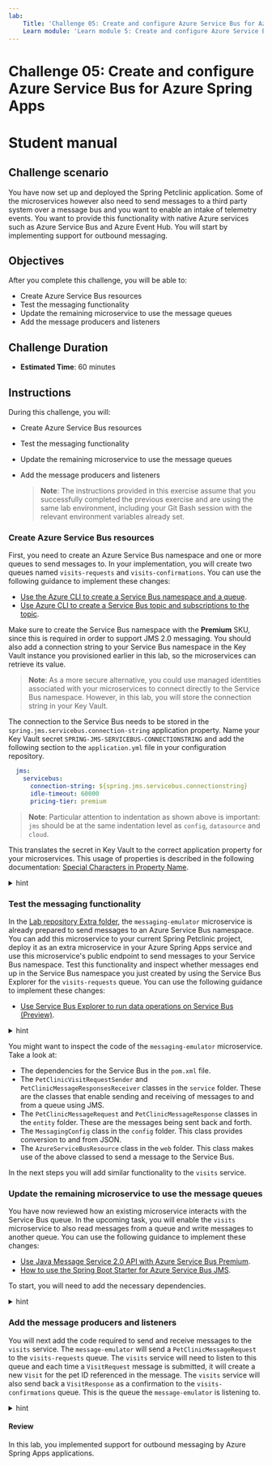 ```yaml
---
lab:
    Title: 'Challenge 05: Create and configure Azure Service Bus for Azure Spring Apps'
    Learn module: 'Learn module 5: Create and configure Azure Service Bus for Azure Spring Apps'
---
```


# Challenge 05: Create and configure Azure Service Bus for Azure Spring Apps

# Student manual

## Challenge scenario

You have now set up and deployed the Spring Petclinic application. Some of the microservices however also need to send messages to a third party system over a message bus and you want to enable an intake of telemetry events. You want to provide this functionality with native Azure services such as Azure Service Bus and Azure Event Hub. You will start by implementing support for outbound messaging.

## Objectives

After you complete this challenge, you will be able to:

- Create Azure Service Bus resources
- Test the messaging functionality
- Update the remaining microservice to use the message queues
- Add the message producers and listeners

## Challenge Duration

- **Estimated Time**: 60 minutes

## Instructions

During this challenge, you will:

- Create Azure Service Bus resources
- Test the messaging functionality
- Update the remaining microservice to use the message queues
- Add the message producers and listeners

   > **Note**: The instructions provided in this exercise assume that you successfully completed the previous exercise and are using the same lab environment, including your Git Bash session with the relevant environment variables already set.

### Create Azure Service Bus resources

First, you need to create an Azure Service Bus namespace and one or more queues to send messages to. In your implementation, you will create two queues named `visits-requests` and `visits-confirmations`. You can use the following guidance to implement these changes:

- [Use the Azure CLI to create a Service Bus namespace and a queue](https://docs.microsoft.com/azure/service-bus-messaging/service-bus-quickstart-cli).
- [Use Azure CLI to create a Service Bus topic and subscriptions to the topic](https://docs.microsoft.com/azure/service-bus-messaging/service-bus-tutorial-topics-subscriptions-cli).

Make sure to create the Service Bus namespace with the **Premium** SKU, since this is required in order to support JMS 2.0 messaging. You should also add a connection string to your Service Bus namespace in the Key Vault instance you provisioned earlier in this lab, so the microservices can retrieve its value.

   > **Note**: As a more secure alternative, you could use managed identities associated with your microservices to connect directly to the Service Bus namespace. However, in this lab, you will store the connection string in your Key Vault.

The connection to the Service Bus needs to be stored in the `spring.jms.servicebus.connection-string` application property. Name your Key Vault secret `SPRING-JMS-SERVICEBUS-CONNECTIONSTRING` and add the following section to the `application.yml` file in your configuration repository.

   ```yaml
     jms:
       servicebus:
         connection-string: ${spring.jms.servicebus.connectionstring}
         idle-timeout: 60000
         pricing-tier: premium
   ```

> **Note**: Particular attention to indentation as shown above is important: `jms` should be at the same indentation level as `config`, `datasource` and `cloud`.

This translates the secret in Key Vault to the correct application property for your microservices. This usage of properties is described in the following documentation: [Special Characters in Property Name](https://microsoft.github.io/spring-cloud-azure/current/reference/html/index.html#special-characters-in-property-name).

<details>
<summary>hint</summary>
<br/>

1. On your lab computer, in Git Bash window, from the Git Bash prompt, run the following command to create a Service Bus namespace. Note that the name of the namespace needs to be globally unique, so adjust it accordingly in case the randomly generated name is already in use. You will need to create the namespace with the **Premium** sku. This is needed to use JMS 2.0 messaging later on in the lab.

   ```bash
   SERVICEBUS_NAMESPACE=springappsns$UNIQUEID

   az servicebus namespace create \
       --resource-group $RESOURCE_GROUP \
       --name $SERVICEBUS_NAMESPACE \
       --location $LOCATION \
       --sku Premium
   ```

   > **Note**: Wait for the operation to complete. This might take about 5 minutes.

1. Next, create two queues in this namespace named `visits-requests` and `visits-confirmations`.

   ```bash
   az servicebus queue create \
       --resource-group $RESOURCE_GROUP \
       --namespace-name $SERVICEBUS_NAMESPACE \
       --name visits-requests

   az servicebus queue create \
       --resource-group $RESOURCE_GROUP \
       --namespace-name $SERVICEBUS_NAMESPACE \
       --name visits-confirmations
   ```

1. Retrieve the value of the connection string to the newly created Service Bus namespace:

   ```bash
   SERVICEBUS_CONNECTIONSTRING=$(az servicebus namespace authorization-rule keys list \
       --resource-group $RESOURCE_GROUP \
       --namespace-name $SERVICEBUS_NAMESPACE \
       --name RootManageSharedAccessKey \
       --query primaryConnectionString \
       --output tsv)
   ```

1. Create a new Key Vault secret for this connection string.

   ```bash
   az keyvault secret set \
       --name SPRING-JMS-SERVICEBUS-CONNECTIONSTRING \
       --value $SERVICEBUS_CONNECTIONSTRING \
       --vault-name $KEYVAULT_NAME
   ```

1. In your configuration repository's `application.yml` file add the below fragment directly under the `on-profile: mysql` entry (in line 78).

   ```yaml
     jms:
       servicebus:
         connection-string: ${spring.jms.servicebus.connection-string}
         idle-timeout: 60000
         pricing-tier: premium
   ```

    > **Note**: Particular attention to indentation as shown above is important: `jms` should be at the same indentation level as `config`, `datasource` and `cloud`.

1. Commit and push your changes to the remote repository.

   ```bash
   cd ~/projects/spring-petclinic-microservices-config
   git add .
   git commit -m 'added service bus'
   git push
   ```

</details>

### Test the messaging functionality

In the [Lab repository Extra folder](https://github.com/MicrosoftLearning/Deploying-and-Running-Java-Applications-in-Azure-Spring-Apps/tree/master/Extra), the `messaging-emulator` microservice is already prepared to send messages to an Azure Service Bus namespace. You can add this microservice to your current Spring Petclinic project, deploy it as an extra microservice in your Azure Spring Apps service and use this microservice's public endpoint to send messages to your Service Bus namespace. Test this functionality and inspect whether messages end up in the Service Bus namespace you just created by using the Service Bus Explorer for the `visits-requests` queue. You can use the following guidance to implement these changes:

- [Use Service Bus Explorer to run data operations on Service Bus (Preview)](https://docs.microsoft.com/azure/service-bus-messaging/explorer).

<details>
<summary>hint</summary>
<br/>

1. As a first step you will need to clone the [Lab repository](https://github.com/MicrosoftLearning/Deploying-and-Running-Java-Applications-in-Azure-Spring-Apps). From the Git Bash window, execute the following statement.

    ```bash
    cd ~/projects
    git clone https://github.com/MicrosoftLearning/Deploying-and-Running-Java-Applications-in-Azure-Spring-Apps.git
    ```

1. From the Git Bash window copy the `spring-petclinic-messaging-emulator` to the `spring-petclinic-microservices` directory.

    ```bash
    cp -R Deploying-and-Running-Java-Applications-in-Azure-Spring-Apps/Extra/spring-petclinic-messaging-emulator spring-petclinic-microservices 
    ```

1. In the main `pom.xml` file, add an extra module for the `spring-petclinic-messaging-emulator` in the `<modules>` element at line 26.

    ```xml
    <module>spring-petclinic-messaging-emulator</module>
    ```

1. Update the compiled version of the microservices available by running an additional build.

   ```bash
   cd ~/projects/spring-petclinic-microservices
   mvn clean package -DskipTests
   ```

1. Create a new application in your Spring Apps service for the `messaging-emulator` and assign a public endpoint to it.

   ```bash
   az spring app create --service $SPRING_APPS_SERVICE \
       --resource-group $RESOURCE_GROUP \
       --name messaging-emulator \
       --assign-endpoint true
   ```

   > **Note**: Wait for the provisioning to complete. This might take about 3 minutes.

1. Create a system-assigned identity to this new application and store the reference to the identity in an environment variable.

   ```bash
   az spring app identity assign \
       --service $SPRING_APPS_SERVICE \
       --resource-group $RESOURCE_GROUP \
       --name messaging-emulator \
       --system-assigned

   MESSAGING_EMULATOR_ID=$(az spring app identity show \
       --service $SPRING_APPS_SERVICE \
       --resource-group $RESOURCE_GROUP \
       --name messaging-emulator \
       --output tsv \
       --query principalId)
   ```

1. Grant to the newly assigned identity the get and list permissions on your Key Vault secrets.

   ```bash
   az keyvault set-policy \
       --name $KEYVAULT_NAME \
       --resource-group $RESOURCE_GROUP \
       --secret-permissions get list  \
       --object-id $MESSAGING_EMULATOR_ID
   ```

1. You can now deploy the messaging-emulator application.

   ```bash
   az spring app deploy --service $SPRING_APPS_SERVICE \
       --resource-group $RESOURCE_GROUP \
       --name messaging-emulator \
       --no-wait \
       --artifact-path spring-petclinic-messaging-emulator/target/spring-petclinic-messaging-emulator-2.6.11.jar \
       --env SPRING_PROFILES_ACTIVE=mysql
   ```

1. Switch to the web browser window displaying the Azure Portal, navigate to the resource group containing the resources you deployed in this lab, and, from there, navigate to the Azure Spring Apps Service.

1. In the navigation menu, in the **Settings** section, select **Apps**, wait until the **Provisioning state** of the `messaging-emulator` app changes to **Succeeded**, and then select the `messaging-emulator` app entry.

   > **Note**: The provisioning might take about 3 minutes. Select **Refresh** in order to update the provisioning status.

1. On the newly open browser page titled **Message**, enter **1** in the **Pet** text box and a random text in the **Message** text box, and then select **Submit**.

1. In the Azure Portal, navigate to your resource group and select the Service Bus namespace you deployed in the previous task.

1. In the navigation menu, in the **Entities** section, select **Queues** and then select the `visits-requests` queue entry.

1. On the **Overview** page of the `visits-requests` queue, verify that the active message count is set to 1.

1. Select **Service Bus Explorer (Preview)** and select **Peek from start**. This operation allows you to peek at the top messages on the queue, without dequeuing them.

1. Select the message entry in the queue and review the **Message Body** section to confirm that its content matches the message you submitted.

</details>

You might want to inspect the code of the `messaging-emulator` microservice. Take a look at:

- The dependencies for the Service Bus in the `pom.xml` file.
- The `PetClinicVisitRequestSender` and `PetClinicMessageResponsesReceiver` classes in the `service` folder. These are the classes that enable sending and receiving of messages to and from a queue using JMS.
- The `PetClinicMessageRequest` and `PetClinicMessageResponse` classes in the `entity` folder. These are the messages being sent back and forth.
- The `MessagingConfig` class in the `config` folder. This class provides conversion to and from JSON.
- The `AzureServiceBusResource` class in the `web` folder. This class makes use of the above classed to send a message to the Service Bus.

In the next steps you will add similar functionality to the `visits` service.

### Update the remaining microservice to use the message queues

You have now reviewed how an existing microservice interacts with the Service Bus queue. In the upcoming task, you will enable the `visits` microservice to also read messages from a queue and write messages to another queue. You can use the following guidance to implement these changes:

- [Use Java Message Service 2.0 API with Azure Service Bus Premium](https://docs.microsoft.com/azure/service-bus-messaging/how-to-use-java-message-service-20).
- [How to use the Spring Boot Starter for Azure Service Bus JMS](https://docs.microsoft.com/azure/developer/java/spring-framework/configure-spring-boot-starter-java-app-with-azure-service-bus).

To start, you will need to add the necessary dependencies.

<details>
<summary>hint</summary>
<br/>

1. From the Git Bash window, in the spring-petclinic-microservices repository you cloned locally, use your favorite text editor to open the `spring-petclinic-microservices/spring-petclinic-visits-service/pom.xml` file of the `visits` microservice. In the `<!-- Spring Cloud -->` section, following the last dependency element, add the following dependency element:

   ```xml
           <dependency>
             <groupId>com.azure.spring</groupId>
             <artifactId>spring-cloud-azure-starter-servicebus-jms</artifactId>
           </dependency>
   ```

</details>

### Add the message producers and listeners

You will next add the code required to send and receive messages to the `visits` service. The `message-emulator` will send a `PetClinicMessageRequest` to the `visits-requests` queue. The `visits` service will need to listen to this queue and each time a `VisitRequest` message is submitted, it will create a new `Visit` for the pet ID referenced in the message. The `visits` service will also send back a `VisitResponse` as a confirmation to the `visits-confirmations` queue. This is the queue the `message-emulator` is listening to.

<details>
<summary>hint</summary>
<br/>

1. In the `spring-petclinic-visits-service` directory, create a new `src/main/java/org/springframework/samples/petclinic/visits/entities` subdirectory and add a `VisitRequest.java` class file containing the following code:

   ```java
   package org.springframework.samples.petclinic.visits.entities;

   import java.io.Serializable;
   import java.util.Date;

   public class VisitRequest implements Serializable {
       private static final long serialVersionUID = -249974321255677286L;

       private Integer requestId;
       private Integer petId;
       private String message;

       public VisitRequest() {
       }

       public Integer getRequestId() {
           return requestId;
       }

       public void setRequestId(Integer id) {
           this.requestId = id;
       }

       public Integer getPetId() {
           return petId;
       }

       public void setPetId(Integer petId) {
           this.petId = petId;
       }

       public String getMessage() {
           return message;
       }

       public void setMessage(String message) {
           this.message = message;
       }
   }
   ```

2. In the same directory, add a `VisitResponse.java` class containing the following code:

   ```java
   package org.springframework.samples.petclinic.visits.entities;

   public class VisitResponse {
       Integer requestId;
       Boolean confirmed;
       String reason;

       public VisitResponse() {
       }
    
       public VisitResponse(Integer requestId, Boolean confirmed, String reason) {
           this.requestId = requestId;
           this.confirmed = confirmed;
           this.reason = reason;
       }    

       public Boolean getConfirmed() {
           return confirmed;
       }

       public void setConfirmed(Boolean confirmed) {
           this.confirmed = confirmed;
       }

       public String getReason() {
           return reason;
       }

       public void setReason(String reason) {
           this.reason = reason;
       }

       public Integer getRequestId() {
           return requestId;
       }

       public void setRequestId(Integer requestId) {
           this.requestId = requestId;
       }
   }
   ```

3. In the `spring-petclinic-visits-service` directory, create a new `src/main/java/org/springframework/samples/petclinic/visits/config` subdirectory and add a `MessagingConfig.java` class file containing the following code:

   ```java
    package org.springframework.samples.petclinic.visits.config;
    import java.util.HashMap;
    import java.util.Map;
    import org.springframework.beans.factory.annotation.Value;
    import org.springframework.context.annotation.Bean;
    import org.springframework.context.annotation.Configuration;
    import org.springframework.jms.support.converter.MappingJackson2MessageConverter;
    import org.springframework.jms.support.converter.MessageConverter;
    import org.springframework.samples.petclinic.visits.entities.VisitRequest;
    import org.springframework.samples.petclinic.visits.entities.VisitResponse;
    @Configuration
    public class MessagingConfig {
        @Bean("QueueConfig")
        public QueueConfig queueConfig() {
            return new QueueConfig();
        }
        @Bean
        public MessageConverter jackson2Converter() {
            MappingJackson2MessageConverter converter = new MappingJackson2MessageConverter();
            Map<String, Class<?>> typeMappings = new HashMap<String, Class<?>>();
            typeMappings.put("visitRequest", VisitRequest.class);
            typeMappings.put("visitResponse", VisitResponse.class);
            converter.setTypeIdMappings(typeMappings);
            converter.setTypeIdPropertyName("messageType");
            return converter;
        }
    }
   ```

4. In the same directory, add a `QueueConfig.java` class file containing the following code:

   ```java
   package org.springframework.samples.petclinic.visits.config;

   import org.springframework.beans.factory.annotation.Value;

   public class QueueConfig {
       @Value("${spring.jms.queue.visits-requests:visits-requests}")
       private String visitsRequestsQueue;

       public String getVisitsRequestsQueue() {
           return visitsRequestsQueue;
       }   
   }
   ```

5. In the `spring-petclinic-visits-service` directory, create a new `src/main/java/org/springframework/samples/petclinic/visits/service` subdirectory and add a `VisitsReceiver.java` class file containing the following code:

   ```java
   package org.springframework.samples.petclinic.visits.service;

   import java.util.Date;

   import org.springframework.beans.factory.annotation.Value;
   import org.springframework.context.annotation.Bean;
   import org.springframework.jms.annotation.JmsListener;
   import org.springframework.jms.core.JmsTemplate;
   import org.springframework.samples.petclinic.visits.entities.VisitRequest;
   import org.springframework.samples.petclinic.visits.entities.VisitResponse;
   import org.springframework.samples.petclinic.visits.model.Visit;
   import org.springframework.samples.petclinic.visits.model.VisitRepository;
   import org.springframework.stereotype.Component;

   import lombok.RequiredArgsConstructor;
   import lombok.extern.slf4j.Slf4j;

   @Component
   @Slf4j
   @RequiredArgsConstructor
   public class VisitsReceiver {
       private final VisitRepository visitsRepository;
    
       private final JmsTemplate jmsTemplate;

       @JmsListener(destination = "visits-requests")
       void receiveVisitRequests(VisitRequest visitRequest) {
           log.info("Received message: {}", visitRequest.getMessage());
           try {
               Visit visit = new Visit(null, new Date(), visitRequest.getMessage(),
                     visitRequest.getPetId());
                  visitsRepository.save(visit);
                  jmsTemplate.convertAndSend("visits-confirmations", new VisitResponse(visitRequest.getRequestId(), true, "Your visit request has been accepted"));
           } catch (Exception ex) {
               log.error("Error saving visit: {}", ex.getMessage());
               jmsTemplate.convertAndSend("visits-confirmations", new VisitResponse(visitRequest.getRequestId(), false, ex.getMessage()));
           }
       }
   }
   ```

This `VisitsReceiver` service is listening to the `visits-requests` queue. Each time a message is present on the queue, it will dequeue this message and save a new `Visit` in the database. In the next step, you will verify it by having it sent a confirmation message to the `visits-confirmations` queue.  

1. Rebuild your application

   ```bash
   mvn clean package -DskipTests
   ```

1. Redeploy the visits microservice.

   ```bash
   az spring app deploy --service $SPRING_APPS_SERVICE \
                              --resource-group $RESOURCE_GROUP \
                              --name visits-service \
                              --no-wait \
                              --artifact-path spring-petclinic-visits-service/target/spring-petclinic-visits-service-2.6.11.jar \
                              --env SPRING_PROFILES_ACTIVE=mysql
   ```

1. To validate the resulting functionality, in the Azure Portal, navigate back to the page of the `visits-requests` queue of the Service Bus namespace you deployed earlier in this lab.

1. On the **Overview** page of the `visits-requests` queue, verify that there are no active messages.

1. In the web browser window, open another tab and navigate to the public endpoint of the `api-gateway` service.

1. On the **Welcome to Petclinic** page, select **Owners** and, in the drop-down menu, select **All**.

1. In the list of owners, select the first entry (**George Franklin**).

1. On the **Owner Information** page, in the **Pets and Visits** section, verify the presence of an entry representing the message you submitted earlier in this lab.

</details>

#### Review

In this lab, you implemented support for outbound messaging by Azure Spring Apps applications.

